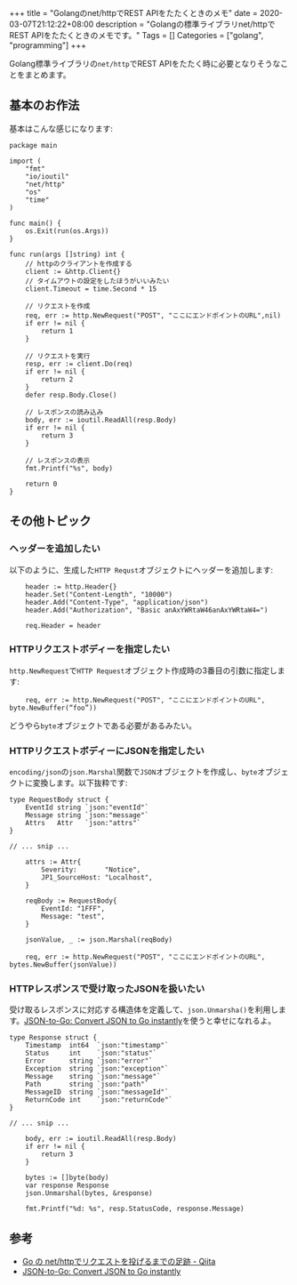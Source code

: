+++
title = "Golangのnet/httpでREST APIをたたくときのメモ"
date = 2020-03-07T21:12:22+08:00
description = "Golangの標準ライブラリnet/httpでREST APIをたたくときのメモです。"
Tags = []
Categories = ["golang", "programming"]
+++

Golang標準ライブラリの`net/http`でREST APIをたたく時に必要となりそうなことをまとめます。

## 基本のお作法
基本はこんな感じになります:

```
package main

import (
    "fmt"
    "io/ioutil"
    "net/http"
    "os"
    "time"
)

func main() {
    os.Exit(run(os.Args))
}

func run(args []string) int {
    // httpのクライアントを作成する
    client := &http.Client{}
    // タイムアウトの設定をしたほうがいいみたい
    client.Timeout = time.Second * 15

    // リクエストを作成
    req, err := http.NewRequest("POST", "ここにエンドポイントのURL",nil)
    if err != nil {
        return 1
    }

    // リクエストを実行
    resp, err := client.Do(req)
    if err != nil {
        return 2
    }
    defer resp.Body.Close()

    // レスポンスの読み込み
    body, err := ioutil.ReadAll(resp.Body)
    if err != nil {
        return 3
    }

    // レスポンスの表示
    fmt.Printf("%s", body)

    return 0
}
```

## その他トピック

### ヘッダーを追加したい
以下のように、生成した`HTTP Requst`オブジェクトにヘッダーを追加します:

```
    header := http.Header{}
    header.Set("Content-Length", "10000")
    header.Add("Content-Type", "application/json")
    header.Add("Authorization", "Basic anAxYWRtaW46anAxYWRtaW4=")

    req.Header = header
```

### HTTPリクエストボディーを指定したい
`http.NewRequest`で`HTTP Request`オブジェクト作成時の3番目の引数に指定します:

```
    req, err := http.NewRequest("POST", "ここにエンドポイントのURL", byte.NewBuffer(“foo”))
```

どうやら`byte`オブジェクトである必要があるみたい。

### HTTPリクエストボディーにJSONを指定したい
`encoding/json`の`json.Marshal`関数で`JSON`オブジェクトを作成し、`byte`オブジェクトに変換します。以下抜粋です:

```
type RequestBody struct {
    EventId string `json:"eventId"`
    Message string `json:"message"`
    Attrs   Attr   `json:"attrs"`
}

// ... snip ...

    attrs := Attr{
        Severity:       "Notice",
        JP1_SourceHost: "Localhost",
    }

    reqBody := RequestBody{
        EventId: "1FFF",
        Message: "test",
    }

    jsonValue, _ := json.Marshal(reqBody)

    req, err := http.NewRequest("POST", "ここにエンドポイントのURL", bytes.NewBuffer(jsonValue))
```

### HTTPレスポンスで受け取ったJSONを扱いたい
受け取るレスポンスに対応する構造体を定義して、`json.Unmarsha()`を利用します。[JSON-to-Go: Convert JSON to Go instantly](https://mholt.github.io/json-to-go/)を使うと幸せになれるよ。

```
type Response struct {
    Timestamp  int64  `json:"timestamp"`
    Status     int    `json:"status"`
    Error      string `json:"error"`
    Exception  string `json:"exception"`
    Message    string `json:"message"`
    Path       string `json:"path"`
    MessageID  string `json:"messageId"`
    ReturnCode int    `json:"returnCode"`
}

// ... snip ...

    body, err := ioutil.ReadAll(resp.Body)
    if err != nil {
        return 3
    }

    bytes := []byte(body)
    var response Response
    json.Unmarshal(bytes, &response)

    fmt.Printf("%d: %s", resp.StatusCode, response.Message)
```

## 参考
- [Go の net/httpでリクエストを投げるまでの足跡 - Qiita](https://qiita.com/takayukioda/items/68c51c5a0e9757a882ee)
- [JSON-to-Go: Convert JSON to Go instantly](https://mholt.github.io/json-to-go/)

